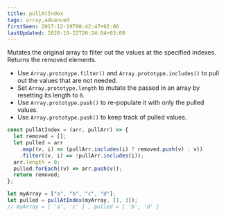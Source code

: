 ```yaml
---
title: pullAtIndex
tags: array,advanced
firstSeen: 2017-12-19T00:42:47+02:00
lastUpdated: 2020-10-22T20:24:04+03:00
---
```


Mutates the original array to filter out the values at the specified indexes.
Returns the removed elements.

- Use `Array.prototype.filter()` and `Array.prototype.includes()` to pull out the values that are not needed.
- Set `Array.prototype.length` to mutate the passed in an array by resetting its length to `0`.
- Use `Array.prototype.push()` to re-populate it with only the pulled values.
- Use `Array.prototype.push()` to keep track of pulled values.

```js
const pullAtIndex = (arr, pullArr) => {
  let removed = [];
  let pulled = arr
    .map((v, i) => (pullArr.includes(i) ? removed.push(v) : v))
    .filter((v, i) => !pullArr.includes(i));
  arr.length = 0;
  pulled.forEach((v) => arr.push(v));
  return removed;
};
```

```js
let myArray = ["a", "b", "c", "d"];
let pulled = pullAtIndex(myArray, [1, 3]);
// myArray = [ 'a', 'c' ] , pulled = [ 'b', 'd' ]
```
